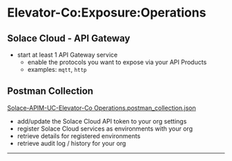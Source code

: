 # Elevator-Co:Exposure:Operations

## Solace Cloud - API Gateway

- start at least 1 API Gateway service
  - enable the protocols you want to expose via your API Products
  - examples: `mqtt`, `http`

## Postman Collection

[Solace-APIM-UC-Elevator-Co Operations.postman_collection.json](./Solace-APIM-UC-Elevator-Co-Operations.postman_collection.json)

- add/update the Solace Cloud API token to your org settings
- register Solace Cloud services as environments with your org
- retrieve details for registered environments
- retrieve audit log / history for your org

---
